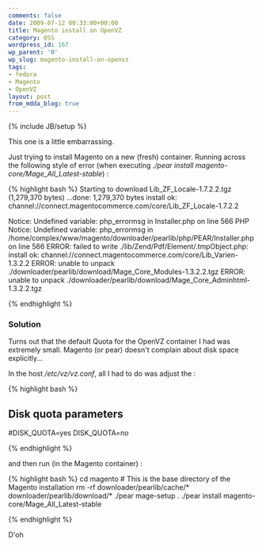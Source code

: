 ```yaml
---
comments: false
date: 2009-07-12 00:33:00+00:00
title: Magento install on OpenVZ
category: OSS
wordpress_id: 167
wp_parent: '0'
wp_slug: magento-install-on-openvz
tags:
- fedora
- Magento
- OpenVZ
layout: post
from_mdda_blog: true
---
```

{% include JB/setup %}


This one is a little embarrassing.

Just trying to install Magento on a new (fresh) container.  Running across the following style of error (when executing _./pear install magento-core/Mage_All_Latest-stable_) :


{% highlight bash %}
Starting to download Lib_ZF_Locale-1.7.2.2.tgz (1,279,370 bytes)
...done: 1,279,370 bytes
install ok: channel://connect.magentocommerce.com/core/Lib_ZF_Locale-1.7.2.2

Notice: Undefined variable: php_errormsg in Installer.php on line 566
PHP Notice:  Undefined variable: php_errormsg in /home/complex/www/magento/downloader/pearlib/php/PEAR/Installer.php on line 566
ERROR: failed to write ./lib/Zend/Pdf/Element/.tmpObject.php:
install ok: channel://connect.magentocommerce.com/core/Lib_Varien-1.3.2.2
ERROR: unable to unpack ./downloader/pearlib/download/Mage_Core_Modules-1.3.2.2.tgz
ERROR: unable to unpack ./downloader/pearlib/download/Mage_Core_Adminhtml-1.3.2.2.tgz

{% endhighlight %}


### Solution


Turns out that the default Quota for the OpenVZ container I had was extremely small.  Magento (or pear) doesn't complain about disk space explicitly...

In the host _/etc/vz/vz.conf_, all I had to do was adjust the :


{% highlight bash %}
## Disk quota parameters
#DISK_QUOTA=yes
DISK_QUOTA=no

{% endhighlight %}

and then run (in the Magento container) :

{% highlight bash %}
cd magento # This is the base directory of the Magento installation
rm -rf downloader/pearlib/cache/* downloader/pearlib/download/*
./pear mage-setup .
./pear install magento-core/Mage_All_Latest-stable

{% endhighlight %}

D'oh
